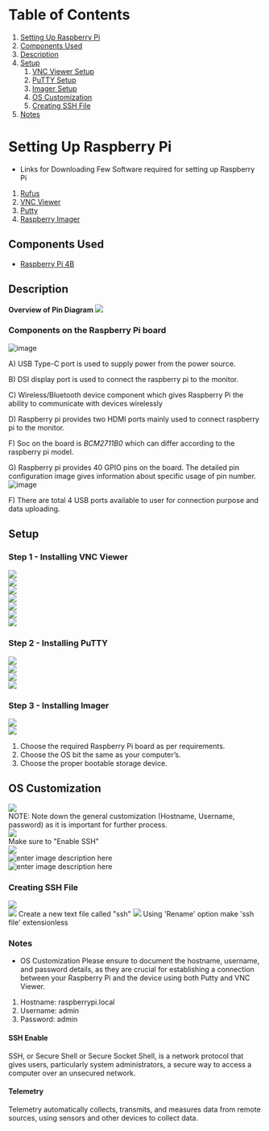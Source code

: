 # Table of Contents

1. [Setting Up Raspberry Pi](#setting-up-raspberry-pi)
2. [Components Used](#components-used)
3. [Description](#description)
4. [Setup](#setup)
   1. [VNC Viewer Setup](#step-1---installing-vnc-viewer)
   2. [PuTTY Setup](#step-2---installing-putty)
   3. [Imager Setup](#step-3---installing-imager)
   4. [OS Customization](#os-customization)
   5. [Creating SSH File](#creating-ssh-file)
5. [Notes](#notes)

</details>

# Setting Up Raspberry Pi

- Links for Downloading Few Software required for setting up Raspberry Pi

1. [Rufus](https://rufus.ie/en/#google_vignette)
2. [VNC Viewer](https://www.realvnc.com/en/connect/download/combined/)
3. [Putty](https://www.chiark.greenend.org.uk/~sgtatham/putty/latest.html)
4. [Raspberry Imager](https://www.raspberrypi.com/software/)

## **Components Used**

- [Raspberry Pi 4B](https://www.raspberrypi.com/products/raspberry-pi-4-model-b/)

## Description

**Overview of Pin Diagram**
![](https://lh7-us.googleusercontent.com/GxUcjuIc7cna_f5zu6YPBiplcnbs60MwNlGVE9ud7A4mUIsfRdJnEZIjYBhm_y7UpKY9laor7EisOVhP9gmK5v_devnKkNVzQhvOalbLjnhgC32s6mlYfSZ-N1dMYORap4CpUuTVM8f02Jji4rgv9NU)

### Components on the Raspberry Pi board 

![image](https://github.com/ISA-VESIT-test-org/raspberrypi-starter/assets/147083661/3a1bfb85-5f34-4061-ac56-adc690c1fe6d)

  A) USB Type-C port is used to supply power from the 
power source. 

  B) DSI display port is used to connect the raspberry pi to the monitor.

  C) Wireless/Bluetooth device component which gives Raspberry Pi the ability to communicate with devices wirelessly

  D) Raspberry pi provides two HDMI ports mainly used to connect raspberry pi to the monitor.

  F) Soc on the board is *BCM2711B0* which can differ according to the raspberry pi model. 

  G) Raspberry pi provides 40 GPIO pins on the board. The detailed pin configuration image gives information about specific usage of pin number.
  ![image](https://github.com/Tatyvinchu/raspberrypi-starter/assets/147083661/d401fe30-2851-499d-a72d-d3e61bb848f6)

  F) There are total 4 USB ports available to user for connection purpose and data uploading.
   

## Setup

### Step 1 - Installing VNC Viewer

![](https://lh7-us.googleusercontent.com/IRuqDlm4tdNWvnbNuwofFzjISJVurpskLP5iYkz7TChpR_L-dNAPJk3Yck_zLcl5RCpLoD7HvqxGd7_uQ06Aei1PYBL-jj78mT6fgUydxj9zZoHQeHWVC15tgGofi8OC3bEmLVA4soLSPrZ7Ca48cpw)<br/>
![](https://lh7-us.googleusercontent.com/iYS9JCBPJkc3EXJXWUtPEOkq-HPyXV99NJ6kUbZ5WKmmXq1jYSNbYN5HiD7xQ6eSlEshMMFHoyoLHukowaUJT6fIITurYc-JeasG5-wn9qY0FIAs3FxI5HOTtP9mEdQR72i8-P6ftBa_1C_ApP-Kn_E)<br/>
![](https://lh7-us.googleusercontent.com/PUzhIFmW27DI4eHZhZyUdyhV9YsnNeg3OhtTDkabGhHDn1-hrg-WGSI1vxGolRksVriG_wH5jhYwNlnM-EcvyMtm3Qvb4BYQqxju3vhIul9277X-V7y4KMnjCcoPmUQjJ_m8OkG22HaI16xWMYcSDDk)<br/>
![](https://lh7-us.googleusercontent.com/y1cPVq7BViP0Lwbn29pzXjFnPIkl3AOa4FYwEWB81Sjy_c09fjBjMx2QWBxrYSFhiqtyFkUk2pYNpC-CP81sztZCMLye9AO8pk-eYcHNiUijtz-kln3xnMuor0g9MCBHapM6-UgpQ-y1wTyb27E5yTo)<br/>
![](https://lh7-us.googleusercontent.com/l7aoZeP_L-UkuFyT6W1CHjKKANkPpRUc-SFbY_67D7uZI8OWgo6uyHotxHY1OYLaFhdqp7XRkQyofCpmLvoM2CxsE2uzrmT4r18wjCfM4PDf39ewN0xEajtqHD-UeusLq02h5EJLin_7-PtG_b__mco)<br/>
![](https://lh7-us.googleusercontent.com/pS9la1OEsDGsGRxnVp1Blc_YGwj2esi4sg8gGUtR6bTUJT_06xRTd5qoLNTPbkNXdwHteydE0OoXJmaiMLUtxdIFj70Z_IqxBmhSzyiS9o-kjw5QVS_AAMJ1Av39OFD_3zI6fRGvdJWlOHynEgi6gnQ)<br/>
![](https://lh7-us.googleusercontent.com/PCAuMfL8FMmLi0H1hX0HP6LA_1jvjhzpI0yXq1LZoKb5MB6vHvOCENoBdtNjpmGVj2k454zrMNvE0JF1u8z1UjghBqpZsWxY2C15CKqE6Oweb-LCa3CjA0FfH6GBABWJXM3svYNf1iq4d3wf7Dj9uEA)

### Step 2 - Installing PuTTY

![](https://lh7-us.googleusercontent.com/TQ6gl8vSRYJKGc8thOfdlmc6sEgy6UC_V7yejXMLammg9N9gWOAb2mLIwDbLiFMIRWmzUm0AZnkKTBPezw_tBDR8vGrbmF5VChEq00A9di9QiysP5bFR-LmcjTxGH-vJ1tlDehIBPH0P0Tt97jmjXPw)<br/>
![](https://lh7-us.googleusercontent.com/wxEZoKAW9k0NmsrcZfFmuosXFaldFXvz0VUdm4z0xuznTA94jfqAdVS3z-irbMjAepGgo8O_4AGhHpaaAS7OsmqR0ApS03d6HukzLtf7V4lXhCEX41maAfw3EP0tLAPYK_Y7cGXQ-pgwPahzn1i9vTE)<br/>
![](https://i.imgur.com/9mkAGSY.png)<br/>
![](https://i.imgur.com/Fwx9c1D.png)

### Step 3 - Installing Imager

![](https://i.imgur.com/ReHZchT.png)<br/>
![](https://i.imgur.com/aceYclp.png)

1. Choose the required Raspberry Pi board as per requirements.
2. Choose the OS bit the same as your computer’s.
3. Choose the proper bootable storage device.

## OS Customization

![](https://i.imgur.com/8M6YViU.png)<br/>
NOTE: Note down the general customization (Hostname, Username, password) as it is important for further process.<br/>
![](https://i.imgur.com/OV4df9H.png)<br/>
Make sure to "Enable SSH"<br/>
![](https://i.imgur.com/6aaC3U5.png)<br/>
![enter image description here](https://i.imgur.com/XLNZKwm.png)<br/>
![enter image description here](https://i.imgur.com/Fb1vxLA.png)

### Creating SSH File

![](https://lh7-us.googleusercontent.com/qY93gIsb5czrriG4tyKY_9zuOtDuHlMwWP65o1k9Z62e1A4TXFr4hzo1YwXYpsSaKqEbreSZXnRscZXx5_Rc0vORm-xWg1ClM81B0_1QcaXdBU-te90bNeMUta8kxP0WfgQ0dLmSXudQIicPr_UCMGQ)<br/>
![](https://lh7-us.googleusercontent.com/Q9wPjwZbQhGGKD3QgOi0KJ6idsK59dWIKWABmIuh4ZwDB-ikCB7gEgXaIRDEEiyTNHC_5ZV_7i6p_wofocUmCdxgzQn0ZcFCooshVFHJRw62XlZ1_Pu9FfaN6WNveejpSRm56HhbepF0z46NY-UtI5o)
Create a new text file called "ssh"
![](https://lh7-us.googleusercontent.com/c6lA15fNZamyUGrtLWpNNlSBGsM3lubaBzenTLDJwE6wCBiCTvgYGFlOjPDMwj6u311tt81i4QKuk5RusgeLp8ae-1BvWLI59vWuS9G_ydU1R3vLsobfT5n6shxXCBFtgh7Jbf0tgIEOsZ7RoeIqH58)
Using 'Rename' option make 'ssh file' extensionless

### Notes

- OS Customization
  Please ensure to document the hostname, username, and password details, as they are crucial for establishing a connection between your Raspberry Pi and the device using both Putty and VNC Viewer. 

1. Hostname: raspberrypi.local
2. Username: admin
3. Password: admin

#### SSH Enable

SSH, or Secure Shell or Secure Socket Shell, is a network protocol that gives users, particularly system administrators, a secure way to access a computer over an unsecured network.

#### Telemetry

Telemetry automatically collects, transmits, and measures data from remote sources, using sensors and other devices to collect data.
